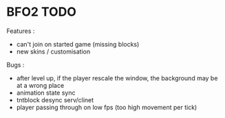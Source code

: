 BFO2 TODO
====
Features :
* can't join on started game (missing blocks)
* new skins / customisation

Bugs :
* after level up, if the player rescale the window, the background may be at a wrong place
* animation state sync
* tntblock desync serv/clinet
* player passing through on low fps (too high movement per tick)